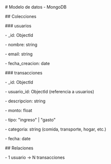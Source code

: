 \# Modelo de datos - MongoDB



\## Colecciones



\### usuarios

\- \_id: ObjectId

\- nombre: string

\- email: string

\- fecha\_creacion: date



\### transacciones

\- \_id: ObjectId

\- usuario\_id: ObjectId (referencia a usuarios)

\- descripcion: string

\- monto: float

\- tipo: "ingreso" | "gasto"

\- categoria: string (comida, transporte, hogar, etc.)

\- fecha: date



\## Relaciones

\- 1 usuario → N transacciones



